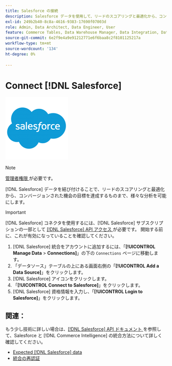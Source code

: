 ```yaml
---
title: Salesforce の接続
description: Salesforce データを使用して、リードのスコアリングと最適化から、コンバージョンされた商談の目標の達成まで、様々な分析を可能にする方法を説明します。
exl-id: 249b2b40-8c8a-4616-9383-17690f07003d
role: Admin, Data Architect, Data Engineer, User
feature: Commerce Tables, Data Warehouse Manager, Data Integration, Data Import/Export
source-git-commit: 6e2f9e4a9e91212771e6f6baa8c2f8101125217a
workflow-type: tm+mt
source-wordcount: '134'
ht-degree: 0%

---
```


# Connect [!DNL Salesforce]

![](../../../assets/Salesforce_Logo.png)

>[!NOTE]
>
>[ 管理者権限 ](../../../administrator/user-management/user-management.md) が必要です。

[!DNL Salesforce] データを結び付けることで、リードのスコアリングと最適化から、コンバージョンされた機会の目標を達成するものまで、様々な分析を可能にします。

>[!IMPORTANT]
>
>[!DNL Salesforce] コネクタを使用するには、[!DNL Salesforce] サブスクリプションの一部として [[!DNL Salesforce] API アクセス ](../integrations/salesforce.md) が必要です。 開始する前に、これが有効になっていることを確認してください。

1. [!DNL Salesforce] 統合をアカウントに追加するには、「**[!UICONTROL Manage Data** > **Connections]**」の下の `Connections` ページに移動します。
1. 「データソース」テーブルの上にある画面右側の「**[!UICONTROL Add a Data Source]**」をクリックします。
1. [!DNL Salesforce] アイコンをクリックします。
1. 「**[!UICONTROL Connect to Salesforce]**」をクリックします。
1. [!DNL Salesforce] 資格情報を入力し、「**[!UICONTROL Login to Salesforce]**」をクリックします。

## 関連：

もう少し技術に詳しい場合は、[[!DNL Salesforce] API ドキュメント ](https://developer.salesforce.com/docs/atlas.en-us.api_rest.meta/api_rest/intro_what_is_rest_api.htm) を参照して、Salesforce と [!DNL Commerce Intelligence] の統合方法について詳しく確認してください。

* [Expected [!DNL Salesforce] data](../integrations/salesforce-data.md)
* [ 統合の再認証 ](https://experienceleague.adobe.com/docs/commerce-knowledge-base/kb/how-to/mbi-reauthenticating-integrations.html?lang=ja)
